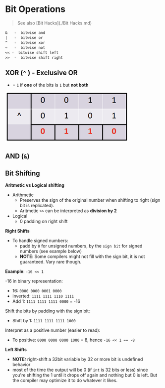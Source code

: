 # Bit Operations

> See also [Bit Hacks](./Bit Hacks.md)

```
&   -  bitwise and
|   -  bitwise or
^   -  bitwise xor
~   -  bitwise not
<< -  bitwise shift left
>>  -  bitwise shift right
```



## XOR (`^` ) - Exclusive OR

- = `1` if **one** of the bits is `1` but **not both**

![xor](img/xor.png)



## AND (`&`)









## Bit Shifting

**Aritmetic vs Logical shifting**

- Arithmetic
  - Preserves the sign of the original number when shifting to right (sign bit is replicated). 
  - Aritmetic `>>` can be interpreted as **division by 2**
- Logical 
  - 0 padding on right shift



**Right Shifts**

- To handle signed numbers:
  - padd by `0` for unsigned numbers, by the `sign bit` for signed numbers (see example below)
  - **NOTE**: Some compilers might not fill with the sign bit, it is not guaranteed. Vary rare though.



**Example**: `-16 << 1`

-16 in binary representation:

- 16:              `0000 0000 0001 0000`
- inverted:    `1111 1111 1110 1111`
- Add 1:        `1111 1111 1111 0000` = -16

Shift the bits by padding with the sign bit:

- Shift by 1:  `1111 1111 1111 1000`

Interpret as a positive number (easier to read):

- To positive: `0000 0000 0000 1000` = 8, hence `-16 << 1 == -8`



**Left Shifts**

- **NOTE:** right-shift a 32bit variable by 32 or more bit is undefined behavior
- most of the time the output will be 0 (if `int` is 32 bits or less) since you're shifting the 1 until it drops off again and nothing but 0 is left. But the compiler may optimize it to do whatever it likes.
